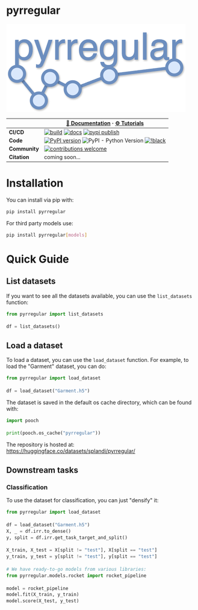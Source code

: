 # pyrregular


![Logo](https://github.com/fspinna/pyrregular/blob/main/assets/images/logo_01.png?raw=true)


|               | **[📖 Documentation](https://fspinna.github.io/pyrregular/)** · **[⚙️ Tutorials](https://github.com/fspinna/pyrregular/blob/main/docs/notebooks)**                                                                                                                                                                                               |
|---------------|-------------------------------------------------------------------------------------------------------------------------------------------------------------------------------------------------------------------------------------------------------------------------------------------------------------------------------------------|
| **CI/CD**     | [![build](https://github.com/fspinna/pyrregular/actions/workflows/build.yml/badge.svg)](https://github.com/fspinna/pyrregular/actions/workflows/build.yml) [![docs](https://github.com/fspinna/pyrregular/actions/workflows/sphinx.yml/badge.svg)](https://github.com/fspinna/pyrregular/actions/workflows/sphinx.yml) [![pypi publish](https://github.com/fspinna/pyrregular/actions/workflows/python-publish.yml/badge.svg)](https://github.com/fspinna/pyrregular/actions/workflows/python-publish.yml) 
| **Code**      | [![PyPI version](https://img.shields.io/pypi/v/pyrregular.svg)](https://pypi.org/project/pyrregular/) ![PyPI - Python Version](https://img.shields.io/pypi/pyversions/pyrregular) [![!black](https://img.shields.io/badge/code%20style-black-000000.svg)](https://github.com/psf/black)                                                   |
| **Community** | [![contributions welcome](https://img.shields.io/badge/contributions-welcome-brightgreen.svg?style=flat)](https://github.com/fspinna/pyrregular/issues)                                                                                                                                                                                   |
| **Citation**  | coming soon...                                                                                                                                                                                                                                                                                                                            |


# Installation

You can install via pip with:

```bash
pip install pyrregular
```

For third party models use:

```bash
pip install pyrregular[models]
```


# Quick Guide
## List datasets
If you want to see all the datasets available, you can use the `list_datasets` function:

```python
from pyrregular import list_datasets

df = list_datasets()
```


## Load a dataset
To load a dataset, you can use the `load_dataset` function. For example, to load the "Garment" dataset, you can do:

```python
from pyrregular import load_dataset

df = load_dataset("Garment.h5")
```

The dataset is saved in the default os cache directory, which can be found with:

```python
import pooch

print(pooch.os_cache("pyrregular"))
```

The repository is hosted at: https://huggingface.co/datasets/splandi/pyrregular/

## Downstream tasks
### Classification
To use the dataset for classification, you can just "densify" it:

```python
from pyrregular import load_dataset

df = load_dataset("Garment.h5")
X, _ = df.irr.to_dense()
y, split = df.irr.get_task_target_and_split()

X_train, X_test = X[split != "test"], X[split == "test"]
y_train, y_test = y[split != "test"], y[split == "test"]

# We have ready-to-go models from various libraries:
from pyrregular.models.rocket import rocket_pipeline

model = rocket_pipeline
model.fit(X_train, y_train)
model.score(X_test, y_test)
```


